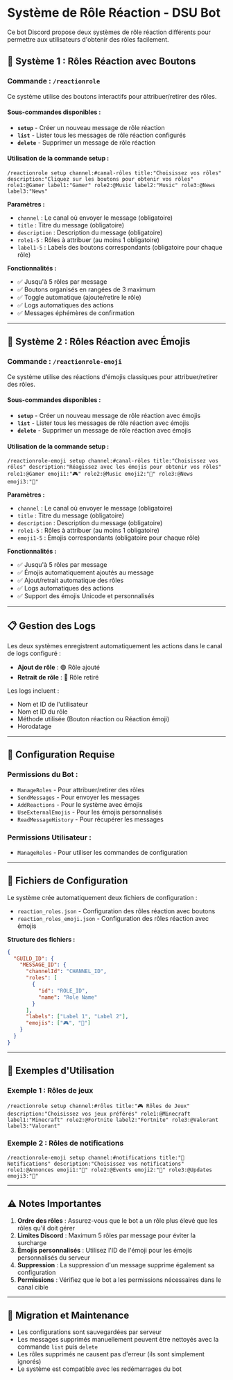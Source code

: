 # Système de Rôle Réaction - DSU Bot

Ce bot Discord propose deux systèmes de rôle réaction différents pour permettre aux utilisateurs d'obtenir des rôles facilement.

## 🎯 Système 1 : Rôles Réaction avec Boutons

### Commande : `/reactionrole`

Ce système utilise des boutons interactifs pour attribuer/retirer des rôles.

#### Sous-commandes disponibles :

- **`setup`** - Créer un nouveau message de rôle réaction
- **`list`** - Lister tous les messages de rôle réaction configurés
- **`delete`** - Supprimer un message de rôle réaction

#### Utilisation de la commande setup :

```
/reactionrole setup channel:#canal-rôles title:"Choisissez vos rôles" description:"Cliquez sur les boutons pour obtenir vos rôles" role1:@Gamer label1:"Gamer" role2:@Music label2:"Music" role3:@News label3:"News"
```

**Paramètres :**
- `channel` : Le canal où envoyer le message (obligatoire)
- `title` : Titre du message (obligatoire)
- `description` : Description du message (obligatoire)
- `role1-5` : Rôles à attribuer (au moins 1 obligatoire)
- `label1-5` : Labels des boutons correspondants (obligatoire pour chaque rôle)

**Fonctionnalités :**
- ✅ Jusqu'à 5 rôles par message
- ✅ Boutons organisés en rangées de 3 maximum
- ✅ Toggle automatique (ajoute/retire le rôle)
- ✅ Logs automatiques des actions
- ✅ Messages éphémères de confirmation

---

## 🎨 Système 2 : Rôles Réaction avec Émojis

### Commande : `/reactionrole-emoji`

Ce système utilise des réactions d'émojis classiques pour attribuer/retirer des rôles.

#### Sous-commandes disponibles :

- **`setup`** - Créer un nouveau message de rôle réaction avec émojis
- **`list`** - Lister tous les messages de rôle réaction avec émojis
- **`delete`** - Supprimer un message de rôle réaction avec émojis

#### Utilisation de la commande setup :

```
/reactionrole-emoji setup channel:#canal-rôles title:"Choisissez vos rôles" description:"Réagissez avec les émojis pour obtenir vos rôles" role1:@Gamer emoji1:"🎮" role2:@Music emoji2:"🎵" role3:@News emoji3:"📰"
```

**Paramètres :**
- `channel` : Le canal où envoyer le message (obligatoire)
- `title` : Titre du message (obligatoire)
- `description` : Description du message (obligatoire)
- `role1-5` : Rôles à attribuer (au moins 1 obligatoire)
- `emoji1-5` : Émojis correspondants (obligatoire pour chaque rôle)

**Fonctionnalités :**
- ✅ Jusqu'à 5 rôles par message
- ✅ Émojis automatiquement ajoutés au message
- ✅ Ajout/retrait automatique des rôles
- ✅ Logs automatiques des actions
- ✅ Support des émojis Unicode et personnalisés

---

## 📋 Gestion des Logs

Les deux systèmes enregistrent automatiquement les actions dans le canal de logs configuré :

- **Ajout de rôle** : 🟢 Rôle ajouté
- **Retrait de rôle** : 🔴 Rôle retiré

Les logs incluent :
- Nom et ID de l'utilisateur
- Nom et ID du rôle
- Méthode utilisée (Bouton réaction ou Réaction émoji)
- Horodatage

---

## 🔧 Configuration Requise

### Permissions du Bot :
- `ManageRoles` - Pour attribuer/retirer des rôles
- `SendMessages` - Pour envoyer les messages
- `AddReactions` - Pour le système avec émojis
- `UseExternalEmojis` - Pour les émojis personnalisés
- `ReadMessageHistory` - Pour récupérer les messages

### Permissions Utilisateur :
- `ManageRoles` - Pour utiliser les commandes de configuration

---

## 📁 Fichiers de Configuration

Le système crée automatiquement deux fichiers de configuration :

- `reaction_roles.json` - Configuration des rôles réaction avec boutons
- `reaction_roles_emoji.json` - Configuration des rôles réaction avec émojis

**Structure des fichiers :**
```json
{
  "GUILD_ID": {
    "MESSAGE_ID": {
      "channelId": "CHANNEL_ID",
      "roles": [
        {
          "id": "ROLE_ID",
          "name": "Role Name"
        }
      ],
      "labels": ["Label 1", "Label 2"],
      "emojis": ["🎮", "🎵"]
    }
  }
}
```

---

## 🚀 Exemples d'Utilisation

### Exemple 1 : Rôles de jeux
```
/reactionrole setup channel:#rôles title:"🎮 Rôles de Jeux" description:"Choisissez vos jeux préférés" role1:@Minecraft label1:"Minecraft" role2:@Fortnite label2:"Fortnite" role3:@Valorant label3:"Valorant"
```

### Exemple 2 : Rôles de notifications
```
/reactionrole-emoji setup channel:#notifications title:"🔔 Notifications" description:"Choisissez vos notifications" role1:@Annonces emoji1:"📢" role2:@Events emoji2:"🎉" role3:@Updates emoji3:"🔄"
```

---

## ⚠️ Notes Importantes

1. **Ordre des rôles** : Assurez-vous que le bot a un rôle plus élevé que les rôles qu'il doit gérer
2. **Limites Discord** : Maximum 5 rôles par message pour éviter la surcharge
3. **Émojis personnalisés** : Utilisez l'ID de l'émoji pour les émojis personnalisés du serveur
4. **Suppression** : La suppression d'un message supprime également sa configuration
5. **Permissions** : Vérifiez que le bot a les permissions nécessaires dans le canal cible

---

## 🔄 Migration et Maintenance

- Les configurations sont sauvegardées par serveur
- Les messages supprimés manuellement peuvent être nettoyés avec la commande `list` puis `delete`
- Les rôles supprimés ne causent pas d'erreur (ils sont simplement ignorés)
- Le système est compatible avec les redémarrages du bot 